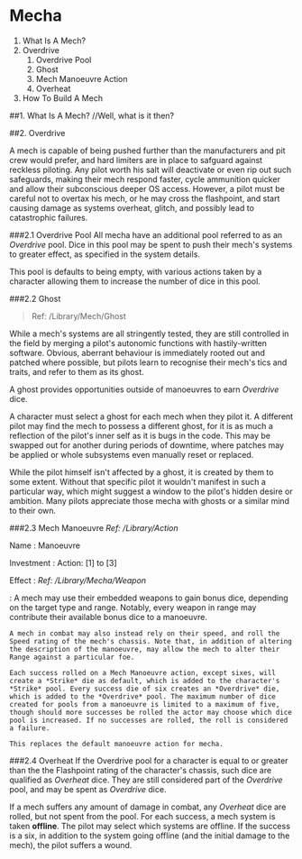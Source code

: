 Mecha
=====

1. What Is A Mech?
2. Overdrive
	1. Overdrive Pool
	2. Ghost
	3. Mech Manoeuvre Action
	4. Overheat
3. How To Build A Mech

##1. What Is A Mech?
//Well, what is it then?

##2. Overdrive

A mech is capable of being pushed further than the manufacturers and pit crew would prefer, and hard limiters are in place to safguard against reckless piloting. Any pilot worth his salt will deactivate or even rip out such safeguards, making their mech respond faster, cycle ammunition quicker and allow their subconscious deeper OS access. However, a pilot must be careful not to overtax his mech, or he may cross the flashpoint, and start causing damage as systems overheat, glitch, and possibly lead to catastrophic failures.

###2.1 Overdrive Pool
All mecha have an additional pool referred to as an *Overdrive* pool. Dice in this pool may be spent to push their mech's systems to greater effect, as specified in the system details.

This pool is defaults to being empty, with various actions taken by a character allowing them to increase the number of dice in this pool.

###2.2 Ghost
> Ref: /Library/Mech/Ghost

While a mech's systems are all stringently	tested, they are still controlled in the field by merging a pilot's autonomic functions with hastily-written software. Obvious, aberrant behaviour is immediately rooted out and patched where possible, but pilots learn to recognise their mech's tics and traits, and refer to them as its ghost.

A ghost provides opportunities outside of manoeuvres to earn *Overdrive* dice.

A character must select a ghost for each mech when they pilot it. A different pilot may find the mech to possess a different ghost, for it is as much a reflection of the pilot's inner self as it is bugs in the code. This may be swapped out for another during periods of downtime, where patches may be applied or whole subsystems even manually reset or replaced.

While the pilot himself isn't affected by a ghost, it is created by them to some extent. Without that specific pilot it wouldn't manifest in such a particular way, which might suggest a window to the pilot's hidden desire or ambition. Many pilots appreciate those mecha with ghosts or a similar mind to their own.

###2.3 Mech Manoeuvre
*Ref: /Library/Action*

Name
:	Manoeuvre

Investment
:	Action: [1] to [3]

Effect
:	*Ref: /Library/Mecha/Weapon*

:	A mech may use their embedded weapons to gain bonus dice, depending on the target type and range. Notably, every weapon in range may contribute their available bonus dice to a manoeuvre.

	A mech in combat may also instead rely on their speed, and roll the Speed rating of the mech's chassis. Note that, in addition of altering the description of the manoeuvre, may allow the mech to alter their Range against a particular foe.

	Each success rolled on a Mech Manoeuvre action, except sixes, will create a *Strike* die as default, which is added to the character's *Strike* pool. Every success die of six creates an *Overdrive* die, which is added to the *Overdrive* pool. The maximum number of dice created for pools from a manoeuvre is limited to a maximum of five, though should more successes be rolled the actor may choose which dice pool is increased. If no successes are rolled, the roll is considered a failure.

	This replaces the default manoeuvre action for mecha.

###2.4 Overheat
If the Overdrive pool for a character is equal to or greater than the the Flashpoint rating of the character's chassis, such dice are qualified as *Overheat* dice. They are still considered part of the *Overdrive* pool, and may be spent as *Overdrive* dice.

If a mech suffers any amount of damage in combat, any *Overheat* dice are rolled, but not spent from the pool. For each success, a mech system is taken **offline**. The pilot may select which systems are offline. If the success is a six, in addition to the system going offline (and the initial damage to the mech), the pilot suffers a wound.